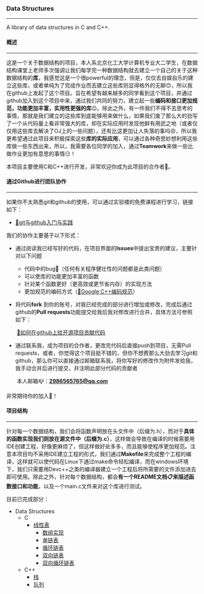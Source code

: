 ### Data Structures

-------------------

A library of data structures in C and C++.

####  概述

------

这是一个关于数据结构的项目，本人系北京化工大学计算机专业大二学生，在数据结构课堂上老师多次强调让我们每学完一种数据结构就去建立一个自己的关于这种数据结构的**库**，我感觉这是一个很powerful的理念，但是，仅仅去自娱自乐的建立这些库，或者单纯为了完成作业而去建立这些库则显得格外的无聊🙃，所以我在github上发起了这个项目。旨在希望有越来越多的同学看到这个项目，并通过github加入到这个项目中来，通过我们共同的努力，建立起一些**编码和接口更加规范，功能更加丰富，实用性更强的库**😉。除此之外，有一件我们不得不去思考的事情，那就是我们建立的这些库到底能够用来做什么，如果我们废了那么大的劲写了一个从代码量上看非常强大的库，却在实际应用时发现他鲜有用武之地（或者仅仅用这些库去解决了OJ上的一些问题），还有比这更加让人失落的事吗😟，所以我更希望通过此项目来积极探索这些**库的实际应用**，可以通过各种奇思妙想利用这些库做一些东西出来，所以，我需要各位同学的加入，通过**Teamwork**来做一些比做作业更加有意思的事情😏！

本项目主要使用C和C++进行开发，非常欢迎你成为此项目的合作者🌹。

#### 通过Github进行团队协作

--------------

如果你不太熟悉git和github的使用，可以通过实验楼的免费课程进行学习，链接如下：

+ [🔗git与github入门与实践](https://www.lanqiao.cn/courses/1035)

我们的协作主要基于以下形式：

+ 通过阅读我已经写好的代码，在项目界面的**Issues**中提出宝贵的建议，主要针对以下问题
  - 代码中的bug🐞（任何有关程序健壮性的问题都是此类问题）
  - 可以使库的功能更加丰富的函数
  - 针对某个函数更好（更高效或更节省内存）的实现方法
  - 更加规范的编码方式（[🔗Google C++编码规范](https://zh-google-styleguide.readthedocs.io/en/latest/google-cpp-styleguide/contents/)）

+ 将代码**fork** 到你的账号，对我已经完成的部分进行增加或修改，完成后通过github的**Pull requests**功能提交给我后我对修改进行合并，具体方法可参照如下：

  ​      [🔗如何在github上给开源项目贡献代码](https://www.zhihu.com/question/39721968)

+ 通过联系我，成为项目的合作者，更改完代码后直接push到项目，无需Pull requests，或者，你觉得这个项目挺不错的，但你不想费那么大劲去学习git和github，那么你可以直接通过邮箱联系我，将你写好的修改作为附件发给我，我手动合并后进行提交，并注明此部分代码的贡献者

  ​       本人邮箱📪：**2986565765@qq.com**

非常期待你的加入👊！

#### 项目结构

----------

针对每一个数据结构，我们会将函数声明放在头文件中（后缀为.h），而对于**具体的函数实现我们则放在源文件中（后缀为.c）**，这样做会导致在编译的时候需要用IDE创建工程，好像更麻烦了，但这样做好处多多，而且能够使程序更加规范。注意本项目均不采用IDE建立工程的形式，我们通过**Makefile**来完成整个工程的编译，这样就可以使代码在Linux下通过make命令轻松编译，而在windows环境下，我们只需要用Devc++之类的编译器建立一个工程后将所需要的文件添加进去即可使用。除此之外，针对每个数据结构，都会**有一个README文档📋来描述函数接口和功能**，以及一个main.c文件来对这个库进行测试。

目前已完成部分：

+ Data Structures
  + C
    + [线性表](https://github.com/JohnSmithGeek-coder/Data-Structures/tree/fd65c9cd94c46763a73898f70dbf77984e3010b8/C/lists)
      + [数组实现](https://github.com/JohnSmithGeek-coder/Data-Structures/tree/main/C/lists/ArrayList)
      + [单链表](https://github.com/JohnSmithGeek-coder/Data-Structures/tree/main/C/lists/SinglyLinkedList)
      + [循环链表](https://github.com/JohnSmithGeek-coder/Data-Structures/tree/main/C/lists/CyclicList)
      + [双向链表](https://github.com/JohnSmithGeek-coder/Data-Structures/tree/main/C/lists/DoublyLinkedList)
      + [双向循环链表](https://github.com/JohnSmithGeek-coder/Data-Structures/tree/main/C/lists/DoublyCyclicLinkedList)
  + C++
    + [栈](https://github.com/JohnSmithGeek-coder/Data-Structures/tree/fd65c9cd94c46763a73898f70dbf77984e3010b8/C%2B%2B/stack)
    + [队列](https://github.com/JohnSmithGeek-coder/Data-Structures/tree/fd65c9cd94c46763a73898f70dbf77984e3010b8/C%2B%2B/queue)

